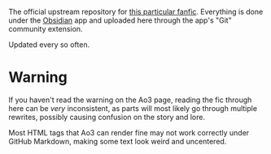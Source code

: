 The official upstream repository for [this particular fanfic](https://archiveofourown.org/works/62896948). Everything is done under the [Obsidian](https://obsidian.md/) app and uploaded here through the app's "Git" community extension.

Updated every so often.

# Warning

If you haven't read the warning on the Ao3 page, reading the fic through here can be *very* inconsistent, as parts will most likely go through multiple rewrites, possibly causing confusion on the story and lore.

Most HTML tags that Ao3 can render fine may not work correctly under GitHub Markdown, making some text look weird and uncentered.